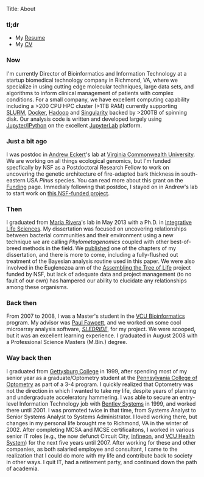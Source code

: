 Title: About

### tl;dr

* My [Resume](https://drive.google.com/open?id=1a_k2ufx-QOv4ttTGCkWDEUHBDBakxzk9)
* My [CV](https://drive.google.com/file/d/0B3q53L7FjDi8RXJSM21DdlRXRFU/view?usp=sharing)


### Now

I'm currently Director of Bioinformatics and Information Technology at a startup
biomedical technology company in Richmond, VA, where we specialize in using cutting edge
molecular techniques, large data sets, and algorithms to inform clinical management of
patients with
complex conditions. For a small company, we have excellent computing capability
including a >200 CPU HPC cluster (>1TB RAM) currently supporting
[SLURM](https://slurm.schedmd.com),
[Docker](https://www.docker.com), [Hadoop](http://hadoop.apache.org) and
[Singularity](https://singularity.lbl.gov/) backed by >200TB of spinning disk. Our
analysis code is written and developed largely using
[Jupyter/IPython](http://www.jupyter.org) on the excellent
[JupyterLab](https://github.com/jupyterlab/jupyterlab) platform.

### Just a bit ago

I was postdoc in [Andrew Eckert](http://eckertlab.blogspot.com)'s lab at
[Virginia Commonwealth University](http://www.vcu.edu).  We are working
on all things ecological genomics, but I'm funded specfically by NSF as a
Postdoctoral Research Fellow to work on uncovering the genetic architecture
of fire-adapted bark thickness in south-eastern USA _Pinus_ species.  You can
read more about this grant on the [Funding](funding.html) page. Immedialy following
that postdoc, I stayed on in Andrew's lab to start work on
[this NSF-funded project](https://nsf.gov/awardsearch/showAward?AWD_ID=1442486).

### Then

I graduated from [Maria Rivera](http://riveralab.bio.vcu.edu)'s lab in
May 2013 with a Ph.D. in [Integrative Life Sciences](http://www.vcu.edu/lifesci/phd/).  My
dissertation was focused on uncovering relationships between bacterial
communities and their environment using a new technique we are calling
_Phylometagenomics_ coupled with other best-of-breed methods in the field.  We
[published](http://www.biogeosciences.net/9/2177/2012/bg-9-2177-2012.html) one of the chapters
of my dissertation, and there is more to come, including a fully-flushed out
treatment of the Bayesian analysis routine used in this paper.  We were also involved in the
Euglenozoa arm of the [Assembling the Tree of Life](http://www.nsf.gov/funding/pgm_summ.jsp?pims_id=5129)
project funded by NSF, but lack of adequate data and project management (to no fault of our own) has
hampered our ability to elucidate any relationships among these organisms.

### Back then

From 2007 to 2008, I was a Master's student in the [VCU Bioinformatics](http://www.vcu.edu/csbc/bioinformatics/)
program.  My advisor was [Paul Fawcett](http://www.vcu.edu/csbc/Fawcett/), and we worked on some cool microarray analysis software,
[_SLEDRIDE_](http://sourceforge.net/projects/sledride/?source=directory), for my
project.  We were scooped, but it was an excellent learning experience.  I graduated in August 2008
with a Professional Science Masters (M.Bin.) degree.

### Way back then

I graduated from [Gettysburg College](http://www.gettysburg.edu) in 1999, after spending most of my senior year as a
graduate/Optometry student at the [Pennsylvania College of Optometry](http://www.salus.edu/optometry/) as part of a 3-4
program. I quickly realized that Optometry was not the direction in which I wanted to take my life, despite years of
planning and undergraduate acceleratory hammering.  I was able to secure an entry-level Information Technology job with
[Bentley Systems](http://www.bentley.com) in 1999, and worked there until 2001.  I was promoted twice in that time, from
Systems Analyst to Senior Systems Analyst to Systems Administrator.  I loved working there, but changes
in my personal life brought me to Richmond, VA in the winter of 2002.  After completing MCSA and MCSE certificaitons,
I worked in various senior IT roles (e.g., the now defunct Circuit City, [Infineon](http://www.infineon.com), and
[VCU Health System](http://www.vcuhealth.org)) for the next
five years until 2007.  After working for these and other companies, as both salaried employee and consultant,
I came to the realization that I could do more with my life and contribute back to society in other ways.  I quit IT,
had a retirement party, and continued down the path of academia.